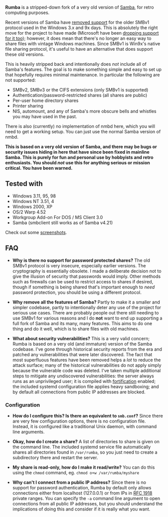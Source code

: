**Rumba** is a stripped-down fork of a very old version of
[Samba](https://en.wikipedia.org/wiki/Samba_software), for retro computing
purposes.

Recent versions of Samba have
[removed support](https://www.theregister.com/2019/07/09/samba_sans_one_smb1/)
for the older SMBv1 protocol used in the
Windows 3.x and 9x days. This is absolutely the right move for the
project to have made (Microsoft have been
[dropping support for it too](https://arstechnica.com/gadgets/2022/04/microsoft-enters-final-phase-of-disabling-smb1-file-sharing-in-windows-11/));
however, it does mean that there's no longer an easy
way to share files with vintage Windows machines. Since SMBv1 is
Win9x's native file sharing protocol, it's useful to have an alternative that
does support these old versions.

This is heavily stripped back and intentionally does *not* include all of
Samba's features. The goal is to make something simple and easy to set up that
hopefully requires minimal maintenance. In particular the following are not
supported:

 * SMBv2, SMBv3 or the CIFS extensions (only SMBv1 is supported)
 * Authentication/password-restricted shares (all shares are public)
 * Per-user home directory shares
 * Printer sharing
 * NIS, automount, and any of Samba's more obscure bells and whistles you may
   have used in the past.

There is also (currently) no implementation of nmbd here, which you will need
to get a working setup. You can just use the normal Samba version of nmbd.

**This is based on a very old version of Samba, and there may be bugs or security
issues hiding in here that have since been fixed in mainline Samba. This is
purely for fun and personal use by hobbyists and retro enthusiasts. You should
*not* use this for anything serious or mission critical. You have been warned.**

## Tested with

* Windows 3.11, 95, 98
* Windows NT 3.51, 4
* Windows 2000, XP
* OS/2 Warp 4.52
* Workgroup Add-on For DOS / MS Client 3.0
* Samba (smbclient still works as of Samba v4.21)

Check out some [screenshots](sshot/README.md).

## FAQ

* **Why is there no support for password protected shares?** The old SMBv1
  protocol is very insecure, especially earlier versions. The cryptography is
  essentially obsolete. I made a deliberate decision not to give the illusion
  of security that passwords would imply. Other methods such as firewalls can
  be used to restrict access to shares if desired, though if something is being
  shared that's important enough to *need* password protection, you should be
  using a different protocol.

* **Why remove all the features of Samba?** Partly to make it a smaller and
  simpler codebase, partly to intentionally deter any use of the project for
  serious use cases.  There are probably people out there still needing to use
  SMBv1 for various reasons and I do **not** want to end up supporting a full
  fork of Samba and its many, many features. This aims to do one thing and do
  it well, which is to share files with old machines.

* **What about security vulnerabilities?** This is a very valid concern; Rumba
  is based on a very old (and immature) version of the Samba codebase. I've
  gone through historical security reports from the era and patched any
  vulnerabilities that were later discovered. The fact that most superfluous
  features have been removed helps a *lot* to reduce the attack surface; many
  of the historical vulnerabilities do not apply simply because the vulnerable
  code was deleted. I've taken multiple additional steps to mitigate any
  undiscovered vulnerabilities: the server always runs as an unprivileged
  user; it is compiled with
  [fortification](https://www.redhat.com/en/blog/enhance-application-security-fortifysource)
  enabled; the included systemd configuration file applies heavy sandboxing;
  and by default all connections from public IP addresses are blocked.

### Configuration

* **How do I configure this? Is there an equivalent to `smb.conf`?** Since
  there are very few configuration options, there is no configuration file.
  Instead, it is configured like a traditional Unix daemon, with command line
  arguments.

* **Okay, how do I create a share?** A list of directories to share is given on
  the command line. The included systemd service file automatically shares all
  directories found in `/var/rumba`, so you just need to create a subdirectory
  there and restart the server.

* **My share is read-only, how do I make it read/write?** You can do this using
  the `chmod` command, eg. `chmod o+w /var/rumba/myshare`

* **Why can't I connect from a public IP address?** Since there is no support
  for password authentication, Rumba by default only allows connections either
  from localhost (127.0.0.1) or from IPs in
  [RFC 1918](https://datatracker.ietf.org/doc/html/rfc1918) private ranges.
  You can specify the `-a` command line argument to open connections from all
  public IP addresses, but you should understand the implications of doing this
  and consider if it is really what you want.
